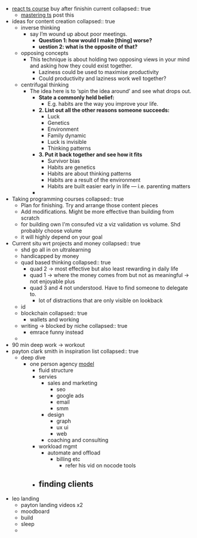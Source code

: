 - [react ts course](https://www.udemy.com/course/react-and-typescript-build-a-portfolio-project/) buy after finishin current
  collapsed:: true
	- [mastering ts](https://www.udemy.com/course/learn-typescript/) post this
- ideas for content creation
  collapsed:: true
	- inverse thinking
		- say I’m wound up about poor meetings.
			- **Question 1: how would I make [thing] worse?**
			- **uestion 2: what is the opposite of that?**
	- opposing concepts
		- This technique is about holding two opposing views in your mind and asking how they could exist together.
			- Laziness could be used to maximise productivity
			- Could productivity and laziness work well together?
	- centrifugal thinking
		- The idea here is to ‘spin the idea around’ and see what drops out.
			- **State a commonly held belief:**
				- E.g. habits are the way you improve your life.
			- **2. List out all the other reasons someone succeeds:**
				- Luck
				- Genetics
				- Environment
				- Family dynamic
				- Luck is invisible
				- Thinking patterns
			- **3. Put it back together and see how it fits**
				- Survivor bias
				- Habits are genetics
				- Habits are about thinking patterns
				- Habits are a result of the environment
				- Habits are built easier early in life — i.e. parenting matters
			-
- Taking programming courses
  collapsed:: true
	- Plan for finishing. Try and arrange those content pieces
	- Add modifications. Might be more effective than building from scratch
	- for building own I'm consufed viz a viz validation vs volume. Shd probably choose volume
	- it will highly depend on your goal
- Current situ wrt projects and money
  collapsed:: true
	- shd go all in on ultralearning
	- handicapped by money
	- quad based thinking
	  collapsed:: true
		- quad 2 -> most effective but also least rewarding in daily life
		- quad 1 -> where the money comes from but not as meaningful -> not enjoyable plus
		- quad 3 and 4 not understood. Have to find someone to delegate to.
			- lot of distractions that are only visible on lookback
	- id
	- blockchain
	  collapsed:: true
		- wallets and working
	- writing -> blocked by niche
	  collapsed:: true
		- emrace funny instead
	-
- 90 min deep work -> workout
- payton clark smith in inspiration list
  collapsed:: true
	- deep dive
		- one person agency [model](https://www.youtube.com/watch?v=rdRnjNdfaX0)
			- fluid structure
			- servies
				- sales and marketing
					- seo
					- google ads
					- email
					- smm
				- design
					- graph
					- ux ui
					- web
				- coaching and consulting
			- workload mgmt
				- automate and offload
					- billing etc
						- refer his vid on nocode tools
			- finding clients
				-
- leo landing
	- payton landing videos x2
	- moodboard
	- build
	- sleep
	-